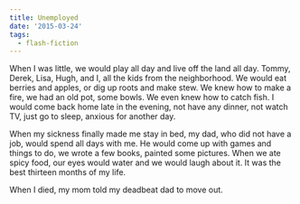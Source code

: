 ```yaml
---
title: Unemployed
date: '2015-03-24'
tags:
  - flash-fiction
---
```


When I was little, we would play all day and live off the land all day. Tommy,
Derek, Lisa, Hugh, and I, all the kids from the neighborhood. We would eat
berries and apples, or dig up roots and make stew. We knew how to make a fire,
we had an old pot, some bowls. We even knew how to catch fish. I would come back
home late in the evening, not have any dinner, not watch TV, just go to sleep,
anxious for another day.

<!-- truncate -->

When my sickness finally made me stay in bed, my dad, who did not have a job,
would spend all days with me. He would come up with games and things to do, we
wrote a few books, painted some pictures. When we ate spicy food, our eyes would
water and we would laugh about it. It was the best thirteen months of my life.

When I died, my mom told my deadbeat dad to move out.
